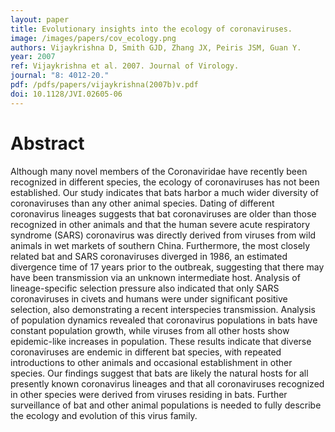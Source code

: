 ```yaml
---
layout: paper
title: Evolutionary insights into the ecology of coronaviruses.
image: /images/papers/cov_ecology.png
authors: Vijaykrishna D, Smith GJD, Zhang JX, Peiris JSM, Guan Y. 
year: 2007
ref: Vijaykrishna et al. 2007. Journal of Virology.
journal: "8: 4012-20."
pdf: /pdfs/papers/vijaykrishna(2007b)v.pdf
doi: 10.1128/JVI.02605-06
---
```


# Abstract

Although many novel members of the Coronaviridae have recently been recognized in different species, the ecology of coronaviruses has not been established. Our study indicates that bats harbor a much wider diversity of coronaviruses than any other animal species. Dating of different coronavirus lineages suggests that bat coronaviruses are older than those recognized in other animals and that the human severe acute respiratory syndrome (SARS) coronavirus was directly derived from viruses from wild animals in wet markets of southern China. Furthermore, the most closely related bat and SARS coronaviruses diverged in 1986, an estimated divergence time of 17 years prior to the outbreak, suggesting that there may have been transmission via an unknown intermediate host. Analysis of lineage-specific selection pressure also indicated that only SARS coronaviruses in civets and humans were under significant positive selection, also demonstrating a recent interspecies transmission. Analysis of population dynamics revealed that coronavirus populations in bats have constant population growth, while viruses from all other hosts show epidemic-like increases in population. These results indicate that diverse coronaviruses are endemic in different bat species, with repeated introductions to other animals and occasional establishment in other species. Our findings suggest that bats are likely the natural hosts for all presently known coronavirus lineages and that all coronaviruses recognized in other species were derived from viruses residing in bats. Further surveillance of bat and other animal populations is needed to fully describe the ecology and evolution of this virus family.
